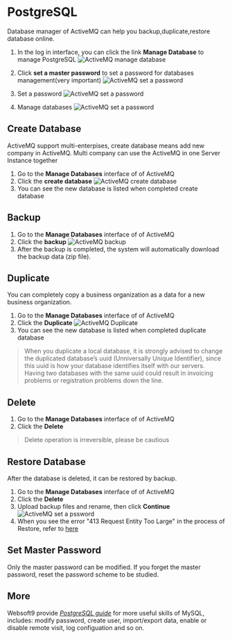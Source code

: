 # PostgreSQL

Database manager of ActiveMQ can help you backup,duplicate,restore database online.

1. In the log in interface, you can click the link **Manage Database** to manage PostgreSQL
![ActiveMQ manage database](https://libs.websoft9.com/Websoft9/DocsPicture/en/odoo/odoo-loginpage-websoft9.png)

2. Click **set a master password** to set a password for databases management(very important)
![ActiveMQ set a password](https://libs.websoft9.com/Websoft9/DocsPicture/en/odoo/odoo-setmasterpw-websoft9.png)

3. Set a password
![ActiveMQ set a password](https://libs.websoft9.com/Websoft9/DocsPicture/en/odoo/odoo-setapw-websoft9.png)

3. Manage databases
![ActiveMQ set a password](https://libs.websoft9.com/Websoft9/DocsPicture/en/odoo/odoo-manages-websoft9.png)

## Create Database

ActiveMQ support multi-enterpises, create database means add new company in ActiveMQ. Multi company can use the ActiveMQ in one Server Instance together

1. Go to the **Manage Databases** interface of of ActiveMQ
2. Click the **create database**
   ![ActiveMQ create database](https://libs.websoft9.com/Websoft9/DocsPicture/en/odoo/odoo-multidb-websoft9.png)
3. You can see the new database is listed when completed create database

## Backup

1. Go to the **Manage Databases** interface of of ActiveMQ
2. Click the **backup**
   ![ActiveMQ backup](https://libs.websoft9.com/Websoft9/DocsPicture/en/odoo/odoo-managesbk-websoft9.png)
3. After the backup is completed, the system will automatically download the backup data (zip file).

## Duplicate

You can completely copy a business organization as a data for a new business organization.

1. Go to the **Manage Databases** interface of of ActiveMQ
2. Click the **Duplicate**
![ActiveMQ Duplicate](https://libs.websoft9.com/Websoft9/DocsPicture/en/odoo/odoo-managesdp-websoft9.png)
3. You can see the new database is listed when completed duplicate database

> When you duplicate a local database, it is strongly advised to change the duplicated database’s uuid (Unniversally Unique Identifier), since this uuid is how your database identifies itself with our servers. Having two databases with the same uuid could result in invoicing problems or registration problems down the line.

## Delete

1. Go to the **Manage Databases** interface of of ActiveMQ
2. Click the **Delete**

> Delete operation is irreversible, please be cautious

## Restore Database

After the database is deleted, it can be restored by backup.

1. Go to the **Manage Databases** interface of of ActiveMQ
2. Click the **Delete**
3. Upload backup files and rename, then click **Continue**
![ActiveMQ set a pssword](https://libs.websoft9.com/Websoft9/DocsPicture/en/odoo/odoo-managesrs-websoft9.png)
4. When you see the error "413 Request Entity Too Large" in the process of Restore, refer to [here](/zh/else-troubleshooting.md#odoo-related)

## Set Master Password

Only the master password can be modified. If you forget the master password, reset the password scheme to be studied.

## More

Websoft9 provide *[PostgreSQL guide](https://support.websoft9.com/docs/postgresql)* for more useful skills of MySQL, includes: modify password, create user, import/export data, enable or disable remote visit, log configuation and so on.